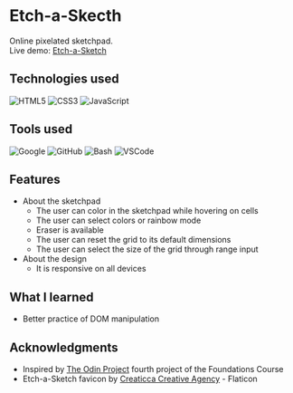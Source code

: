 # Etch-a-Skecth

Online pixelated sketchpad. <br>
Live demo: [Etch-a-Sketch](https://krssclaire.github.io/etch-a-sketch)


## Technologies used

![HTML5](https://img.shields.io/badge/html5-%23E34F26.svg?style=for-the-badge&logo=html5&logoColor=white)
![CSS3](https://img.shields.io/badge/css3-%231572B6.svg?style=for-the-badge&logo=css3&logoColor=white)
![JavaScript](https://img.shields.io/badge/javascript-%23323330.svg?style=for-the-badge&logo=javascript&logoColor=%23F7DF1E)


## Tools used

![Google](https://img.shields.io/badge/google-4285F4?style=for-the-badge&logo=google&logoColor=white)
![GitHub](https://img.shields.io/badge/GitHub-100000?style=for-the-badge&logo=github&logoColor=white)
![Bash](https://img.shields.io/badge/Bash-%23121011.svg?style=for-the-badge&logo=gnu-bash&logoColor=white)
![VSCode](https://img.shields.io/badge/VSCode-0078d7.svg?style=for-the-badge&logo=visual-studio-code&logoColor=white)


## Features

* About the sketchpad
    * The user can color in the sketchpad while hovering on cells
    * The user can select colors or rainbow mode
    * Eraser is available
    * The user can reset the grid to its default dimensions 
    * The user can select the size of the grid through range input
* About the design
    * It is responsive on all devices


## What I learned

* Better practice of DOM manipulation


## Acknowledgments

* Inspired by [The Odin Project](https://www.theodinproject.com) fourth project of the Foundations Course
* Etch-a-Sketch favicon by [Creaticca Creative Agency](https://www.flaticon.com/free-icons/etch-a-sketch) - Flaticon